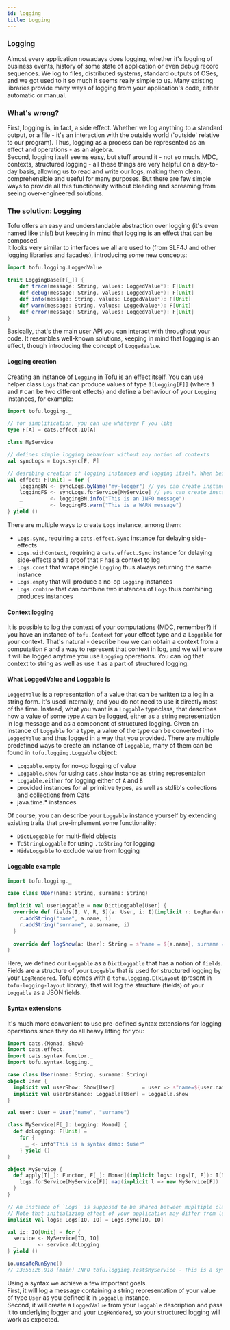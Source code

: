```yaml
---
id: logging
title: Logging
---
```


### Logging

Almost every application nowadays does logging, whether it's logging of business events, history of some state of 
application or even debug record sequences. We log to files, distributed systems, standard outputs of OSes, and we 
got used to it so much it seems really simple to us. Many existing libraries provide many ways of logging from 
your application's code, either automatic or manual.

### What's wrong?

First, logging is, in fact, a side effect. Whether we log anything to a standard output, or a file - it's an interaction 
with the outside world ('outside' relative to our program). Thus, logging as a process can be represented as an effect and operations - as an algebra.  
Second, logging itself seems easy, but stuff around it - not so much. MDC, contexts, structured logging - all these 
things are very helpful on a day-to-day basis, allowing us to read and write our logs, making them clean, comprehensible 
and useful for many purposes. But there are few simple ways to provide all this functionality without bleeding and 
screaming from seeing over-engineered solutions.

### The solution: Logging

Tofu offers an easy and understandable abstraction over logging (it's even named like this!) but keeping in mind that 
logging is an effect that can be composed.  
It looks very similar to interfaces we all are used to (from SLF4J and other logging libraries and facades), introducing some new concepts:
```scala mdoc
import tofu.logging.LoggedValue

trait LoggingBase[F[_]] {
    def trace(message: String, values: LoggedValue*): F[Unit]
    def debug(message: String, values: LoggedValue*): F[Unit]
    def info(message: String, values: LoggedValue*): F[Unit]
    def warn(message: String, values: LoggedValue*): F[Unit]
    def error(message: String, values: LoggedValue*): F[Unit]
}
```

Basically, that's the main user API you can interact with throughout your code. 
It resembles well-known solutions, keeping in mind that logging is an effect, though introducing the concept of `LoggedValue`.  



#### Logging creation
Creating an instance of `Logging` in Tofu is an effect itself. You can use helper class `Logs` that can produce values of
type `I[Logging[F]]` (where `I` and `F` can be two different effects) and define a behaviour of your `Logging` instances, 
for example:  
```scala mdoc
import tofu.logging._

// for simplification, you can use whatever F you like
type F[A] = cats.effect.IO[A]

class MyService

// defines simple logging behaviour without any notion of contexts
val syncLogs = Logs.sync[F, F]

// desribing creation of logging instances and logging itself. When being run, this will log a message
val effect: F[Unit] = for {
    loggingBN <- syncLogs.byName("my-logger") // you can create instances by name
    loggingFS <- syncLogs.forService[MyService] // you can create instances by type tags
    _         <- loggingBN.info("This is an INFO message")
    _         <- loggingFS.warn("This is a WARN message")
} yield ()
```

There are multiple ways to create `Logs` instance, among them:
* `Logs.sync`, requiring a `cats.effect.Sync` instance for delaying side-effects
* `Logs.withContext`, requiring a `cats.effect.Sync` instance for delaying side-effects and a proof that `F` has a context to log
* `Logs.const` that wraps single `Logging` thus always returning the same instance
* `Logs.empty` that will produce a no-op `Logging` instances
* `Logs.combine` that can combine two instances of `Logs` thus combining produces instances


#### Context logging
It is possible to log the context of your computations (MDC, remember?) if you have an instance of `tofu.Context` for your
effect type and a `Loggable` for your context. 
That's natural - describe how we can obtain a context from a computation `F` and a way to represent that context in log, 
and we will ensure it will be logged anytime you use `Logging` operations. 
You can log that context to string as well as use it as a part of structured logging. 

#### What LoggedValue and Loggable is
`LoggedValue` is a representation of a value that can be written to a log in a string form. 
It's used internally, and you do not need to use it directly most of the time. Instead, what you want is a `Loggable` 
typeclass, that describes how a value of some type `A` can be logged, either as a string representation in log message 
and as a component of structured logging. Given an instance of `Loggable` for a type, a value of the type can be converted 
into `LoggedValue` and thus logged in a way that you provided. 
There are multiple predefined ways to create an instance of `Loggable`, many of them can be found in `tofu.logging.Loggable` object:  
* `Loggable.empty` for no-op logging of value
* `Loggable.show` for using `cats.Show` instance as string representaion
* `Loggable.either` for logging either of `A` and `B`
* provided instances for all primitive types, as well as stdlib's collections and collections from Cats
* java.time.* instances

Of course, you can describe your `Loggable` instance yourself by extending existing traits that pre-implement some functionality:
* `DictLoggable` for multi-field objects
* `ToStringLoggable` for using `.toString` for logging
* `HideLoggable` to exclude value from logging

#### Loggable example
```scala mdoc
import tofu.logging._

case class User(name: String, surname: String)

implicit val userLoggable = new DictLoggable[User] {
  override def fields[I, V, R, S](a: User, i: I)(implicit r: LogRenderer[I, V, R, S]): R = {
    r.addString("name", a.name, i)
    r.addString("surname", a.surname, i)
  }
  
  override def logShow(a: User): String = s"name = ${a.name}, surname = ${a.surname}"
}
```

Here, we defined our `Loggable` as a `DictLoggable` that has a notion of `fields`. 
Fields are a structure of your `Loggable` that is used for structured logging by your `LogRendered`.
Tofu comes with a `tofu.logging.ElkLayout` (present in `tofu-logging-layout` library), that will log the structure (fields) of your `Loggable`
as a JSON fields.

#### Syntax extensions
It's much more convenient to use pre-defined syntax extensions for logging operations since they do all heavy lifting for you:
```scala mdoc:reset
import cats.{Monad, Show}
import cats.effect._
import cats.syntax.functor._
import tofu.syntax.logging._

case class User(name: String, surname: String)
object User {
  implicit val userShow: Show[User]         = user => s"name=${user.name}, surname=${user.surname}"
  implicit val userInstance: Loggable[User] = Loggable.show
}

val user: User = User("name", "surname")

class MyService[F[_]: Logging: Monad] {
  def doLogging: F[Unit] =
    for {
      _ <- info"This is a syntax demo: $user"
    } yield ()
}

object MyService {
  def apply[I[_]: Functor, F[_]: Monad](implicit logs: Logs[I, F]): I[MyService[F]] = {
    logs.forService[MyService[F]].map(implicit l => new MyService[F])
  }
}

// An instance of `Logs` is supposed to be shared between mupltiple classes (or a single one for a whole application)
// Note that initializing effect of your application may differ from logging effect.
implicit val logs: Logs[IO, IO] = Logs.sync[IO, IO]

val io: IO[Unit] = for {
  service <- MyService[IO, IO]
  _       <- service.doLogging
} yield ()

io.unsafeRunSync()
// 13:56:26.918 [main] INFO tofu.logging.Test$MyService - This is a syntax demo: name=name, surname=surname
```

Using a syntax we achieve a few important goals.  
First, it will log a message containing a string representation of your value of type `User` as you defined it in `Loggable` instance.  
Second, it will create a `LoggedValue` from your `Loggable` description and pass it to underlying logger and your `LogRendered`, 
so your structured logging will work as expected. 